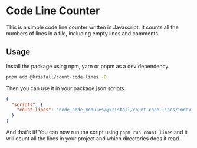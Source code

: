# Code Line Counter

This is a simple code line counter written in Javascript. It counts all the numbers of lines in a file, including empty lines and comments.

## Usage

Install the package using npm, yarn or pnpm as a dev dependency.

```bash
pnpm add @kristall/count-code-lines -D
```

Then you can use it in your package.json scripts.

```json
{
  "scripts": {
    "count-lines": "node node_modules/@kristall/count-code-lines/index.js"
  }
}
```

And that's it! You can now run the script using `pnpm run count-lines` and it will count all the lines in your project and which directories does it read.